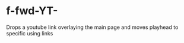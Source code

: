 # f-fwd-YT-
Drops a youtube link overlaying the main page and moves playhead to specific using links
